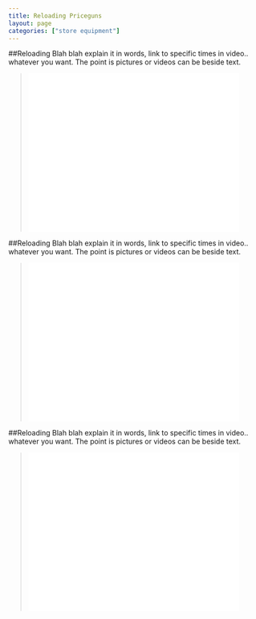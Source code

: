 ```yaml
---
title: Reloading Priceguns
layout: page
categories: ["store equipment"]
---
```

##Reloading
Blah blah explain it in words, link to specific times in video.. whatever you want. The point is pictures or videos can be beside text.

> <iframe width="420" height="315" src="//www.youtube.com/embed/-rfkhjjivYM#t=00m20s" frameborder="0" allowfullscreen></iframe><br/>

##Reloading
Blah blah explain it in words, link to specific times in video.. whatever you want. The point is pictures or videos can be beside text.

> <iframe width="420" height="315" src="//www.youtube.com/embed/UiWCLBYbkJk" frameborder="0" allowfullscreen></iframe><br/>

##Reloading
Blah blah explain it in words, link to specific times in video.. whatever you want. The point is pictures or videos can be beside text.

> <iframe width="420" height="315" src="//www.youtube.com/embed/aqNB-GvHduw" frameborder="0" allowfullscreen></iframe><br/>